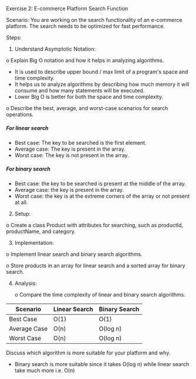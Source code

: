 Exercise 2: E-commerce Platform Search Function

Scenario:
You are working on the search functionality of an e-commerce platform. The search needs to be optimized for fast performance.

Steps:
1.	Understand Asymptotic Notation:

o	Explain Big O notation and how it helps in analyzing algorithms.

- It is used to describe upper bound / max limit of a program's space and time complexity.
- It helps us to analyze algorithms by describing how much memory it  will consume and how many statements will be executed.
- Lower Big O is better for both the space and time complexity.

o	Describe the best, average, and worst-case scenarios for search operations.

##### For linear search

- Best case: The key to be searched is the first element.
- Average case: The key is present in the array.
- Worst case: The key is not present in the array.

##### For binary search

- Best case: the key to be searched is present at the middle of the array.
- Average case: the key is present in the array.
- Worst case: the key is at the extreme corners of the array or not present at all.

2. Setup:

o	Create a class Product with attributes for searching, such as productId, productName, and category.

3. Implementation:

o	Implement linear search and binary search algorithms.

o	Store products in an array for linear search and a sorted array for binary search.

4.	Analysis:

      o	Compare the time complexity of linear and binary search algorithms.

| Scenario     | Linear Search | Binary Search |
|--------------|---------------|---------------|
| Best Case    | O(1)          | O(1)          |
| Average Case | O(n)          | O(log n)      |
| Worst Case   | O(n)          | O(log n)      |

Discuss which algorithm is more suitable for your platform and why.

- Binary search is more suitable since it takes O(log n) while linear search take much more i.e. O(n)